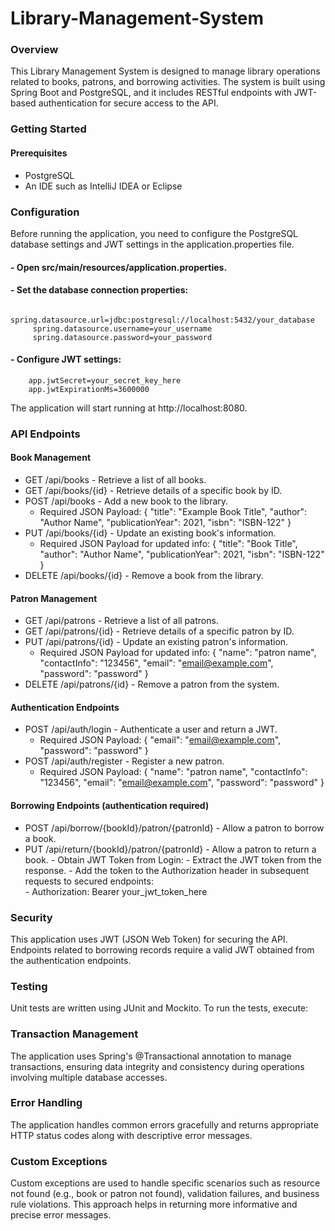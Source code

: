 # Library-Management-System
### Overview
This Library Management System is designed to manage library operations related to books, patrons, and borrowing activities. The system is built using Spring Boot and PostgreSQL, and it includes RESTful endpoints with JWT-based authentication for secure access to the API.

### Getting Started
#### Prerequisites
 - PostgreSQL 
 - An IDE such as IntelliJ IDEA or Eclipse

### Configuration
Before running the application, you need to configure the PostgreSQL database settings and JWT settings in the application.properties file.
#### - Open src/main/resources/application.properties.
#### - Set the database connection properties:
         spring.datasource.url=jdbc:postgresql://localhost:5432/your_database
         spring.datasource.username=your_username
         spring.datasource.password=your_password
#### - Configure JWT settings:
        app.jwtSecret=your_secret_key_here
        app.jwtExpirationMs=3600000
        
The application will start running at http://localhost:8080.

### API Endpoints
#### Book Management
- GET /api/books - Retrieve a list of all books.
- GET /api/books/{id} - Retrieve details of a specific book by ID.
- POST /api/books - Add a new book to the library.
     - Required JSON Payload:
        {
         "title": "Example Book Title",
          "author": "Author Name",
          "publicationYear": 2021,
          "isbn": "ISBN-122"
        }
- PUT /api/books/{id} - Update an existing book's information.
    - Required JSON Payload for updated info:
        {
         "title": "Book Title",
         "author": "Author Name",
         "publicationYear": 2021,
         "isbn": "ISBN-122"
        }
- DELETE /api/books/{id} - Remove a book from the library.

#### Patron Management
- GET /api/patrons - Retrieve a list of all patrons.
- GET /api/patrons/{id} - Retrieve details of a specific patron by ID.
- PUT /api/patrons/{id} - Update an existing patron's information.
     - Required JSON Payload for updated info:
         {
           "name": "patron name",
           "contactInfo": "123456",
           "email": "email@example.com",
           "password": "password"
         }
- DELETE /api/patrons/{id} - Remove a patron from the system.

#### Authentication Endpoints
- POST /api/auth/login - Authenticate a user and return a JWT.
   - Required JSON Payload:
        {
          "email": "email@example.com",
          "password": "password"
        }
- POST /api/auth/register - Register a new patron.
    - Required JSON Payload:
        {
          "name": "patron name",
          "contactInfo": "123456",
          "email": "email@example.com",
          "password": "password"
        }

#### Borrowing Endpoints (authentication required)
- POST /api/borrow/{bookId}/patron/{patronId} - Allow a patron to borrow a book.
- PUT /api/return/{bookId}/patron/{patronId} - Allow a patron to return a book.
       - Obtain JWT Token from Login:
       - Extract the JWT token from the response.
       - Add the token to the Authorization header in subsequent requests to secured endpoints:  
       - Authorization: Bearer your_jwt_token_here
   
### Security
This application uses JWT (JSON Web Token) for securing the API. Endpoints related to borrowing records require a valid JWT obtained from the authentication endpoints.

### Testing
Unit tests are written using JUnit and Mockito. To run the tests, execute:

### Transaction Management
The application uses Spring's @Transactional annotation to manage transactions, ensuring data integrity and consistency during operations involving multiple database accesses.

### Error Handling
The application handles common errors gracefully and returns appropriate HTTP status codes along with descriptive error messages.

### Custom Exceptions
Custom exceptions are used to handle specific scenarios such as resource not found (e.g., book or patron not found), validation failures, and business rule violations. This approach helps in returning more informative and precise error messages.
